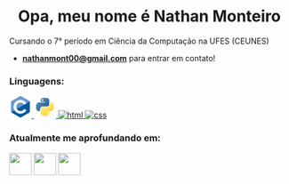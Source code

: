 <h1 align="center">Opa, meu nome é Nathan Monteiro</h1>

Cursando o 7° período em Ciência da Computação na UFES (CEUNES) 

- **nathanmont00@gmail.com** para entrar em contato!

<p align="left"></p>

  <h3 align="left">Linguagens:</h3>
<p align="left"> 
  
<a href="https://www.cprogramming.com/" target="_blank" rel="external"> <img src="https://raw.githubusercontent.com/devicons/devicon/master/icons/c/c-original.svg" alt="c" width="40" height="40"/> </a> <a href="https://www.python.org" target="_blank" rel="external"> <img src="https://raw.githubusercontent.com/devicons/devicon/master/icons/python/python-original.svg" alt="python" width="40" height="40"/> </a> <a href="https://html.com" target="_blank" rel="external"><img src="https://cdn.jsdelivr.net/gh/devicons/devicon@latest/icons/html5/html5-original.svg" alt="html" width="40" height="40"/></a><a href="https://www.w3.org/Style/CSS/Overview.en.html" target="_blank" rel="external"> <img src="https://cdn.jsdelivr.net/gh/devicons/devicon@latest/icons/css3/css3-original.svg" alt="css" width="40" height="40"/></a>
  
</p>

<p align="left"></p>

  <h3 align="left">Atualmente me aprofundando em:</h3>
<p align="left"> 

<img src="https://cdn.jsdelivr.net/gh/devicons/devicon@latest/icons/laravel/laravel-original.svg" width="40" height="40"/>

<img src="https://cdn.jsdelivr.net/gh/devicons/devicon@latest/icons/php/php-original.svg" width="40" height="40"/>
          
<img src="https://cdn.jsdelivr.net/gh/devicons/devicon@latest/icons/javascript/javascript-original.svg" width="40" height="40"/>
          
          

